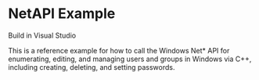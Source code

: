 # NetAPI Example

Build in Visual Studio

This is a reference example for how to call the Windows Net* API for enumerating, editing, and managing users and groups in Windows via C++, including creating, deleting, and setting passwords.
